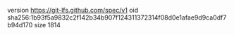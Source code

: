 version https://git-lfs.github.com/spec/v1
oid sha256:1b93f5a9832c2f142b34b907f124311372314f08d0e1afae9d9ca0df7b94d170
size 1814
